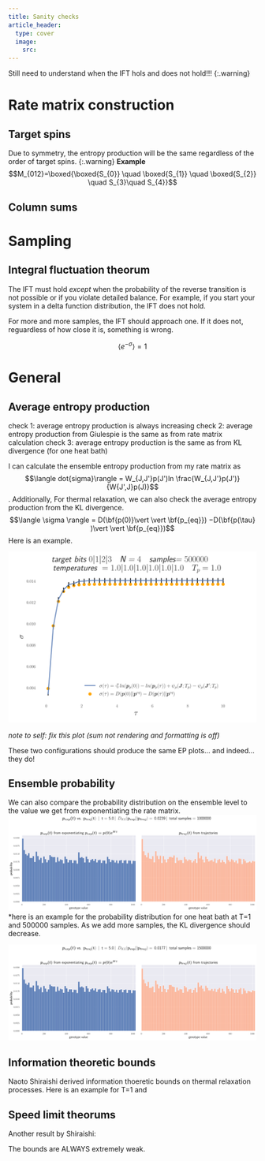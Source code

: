 ```yaml
---
title: Sanity checks
article_header:
  type: cover
  image:
    src: 
---
```



Still need to understand when the IFT hols and does not hold!!! 
{:.warning}

# Rate matrix construction

## Target spins

Due to symmetry, the entropy production will be the same regardless of the order of target spins. 
{:.warning}
**Example**
$$M_{012}=\boxed{\boxed{S_{0}} \quad  \boxed{S_{1}} \quad \boxed{S_{2}} \quad S_{3}\quad S_{4}}$$


## Column sums 



# Sampling 

## Integral fluctuation theorum 

The IFT must hold *except* when the probability of the reverse transition is not possible or if you violate detailed balance. For example, if you start your system in a delta function distribution, the IFT does not hold.

For more and more samples, the IFT should approach one. If it does not, reguardless of how close it is, something is wrong. 

$$\langle e^{-\sigma} \rangle = 1$$ 


# General 

## Average entropy production

check 1: average entropy production is always increasing
check 2: average entropy production from Giulespie is the same as from rate matrix calculation
check 3: average entropy production is the same as from KL divergence (for one heat bath)

I can calculate the ensemble entropy production from my rate matrix as $$\langle dot{sigma}\rangle = W_{J,J'}p(J')ln \frac{W_{J,J'}p(J')}{W{J',J}p(J)}$$. Additionally, 
For thermal relaxation, we can also check the average entropy production from the KL divergence. $$\langle \sigma \rangle = D(\bf{p(0)}\vert \vert \bf{p_{eq}}) −D(\bf{p(\tau} )\vert \vert \bf{p_{eq}})$$
Here is an example.


<!-- <img src="/files/250000.svg"> -->
<img src="/files/boundKL.svg">


*note to self: fix this plot (sum not rendering and formatting is off)*


These two configurations should produce the same EP plots... and indeed... they do!

## Ensemble probability

We  can also compare the probability distribution on the ensemble level to the value we get from exponentiating the rate matrix. 
<img src="/files/ep50000.svg"> *here is an example for the probability distribution for one heat bath at T=1 and 500000 samples. As we add more samples, the KL divergence should decrease.

<img src="/files/probability1500000.svg">

## Information theoretic bounds 
Naoto Shiraishi derived information thoeretic bounds on thermal relaxation processes. Here is an example for T=1 and 
<!-- <img src="/files/250000.svg">
 -->
## Speed limit theorums 

Another result by Shiraishi:

The bounds are ALWAYS extremely weak. 



